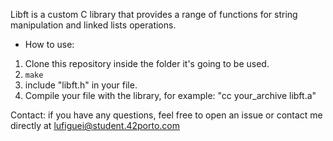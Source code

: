 Libft is a custom C library that provides a range of functions for string manipulation and linked lists operations.

 - How to use:
1. Clone this repository inside the folder it's going to be used.
2. ```make```
3. include "libft.h" in your file.
4. Compile your file with the library, for example: "cc your_archive libft.a"

Contact:
  if you have any questions, feel free to open an issue or contact me directly at lufiguei@student.42porto.com
